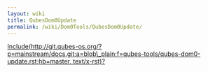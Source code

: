 ```yaml
---
layout: wiki
title: QubesDom0Update
permalink: /wiki/Dom0Tools/QubesDom0Update/
---
```


[Include(http://git.qubes-os.org/?p=mainstream/docs.git;a=blob\_plain;f=qubes-tools/qubes-dom0-update.rst;hb=master, text/x-rst)?](/wiki/Dom0Tools/Include(http%3A/git.qubes-os.org?p=mainstream/docs.git;a=blob_plain;f=qubes-tools/qubes-dom0-update.rst;hb=master,%20text/x-rst))
